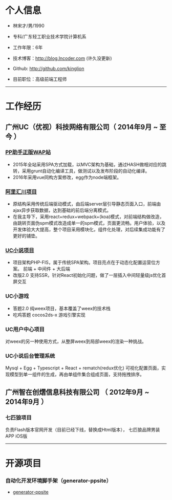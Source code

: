 

# 个人信息

 - 林宋才/男/1990 
 - 专科/广东轻工职业技术学院计算机系 
 - 工作年限：6年
 - 技术博客：http://blog.lncoder.com (许久没更新)
 - Github: http://github.com/kinglion

 - 目前职位：高级前端工程师


---

# 工作经历
 
## 广州UC（优视）科技网络有限公司（ 2014年9月 ~ 至今 ）

### [PP助手正版WAP站](http://m.25pp.com/)
- 2015年全站采用SPA方式加载，以MVC架构为基础，通过HASH做相对应的跳转，采用grunt自动化编译工具，做测试以及发布阶段的自动化编译。
- 2016年采用vue同构方案修改，egg作为node端框架。

### [阿里汇川项目](http://e.uc.cn/)
- 原结构采用传统后端驱动模式，由后端server层引导静态页面入口，前端由ajax异步获取数据，达到基础的前后端分离模式。
- 在我主导下，采用react+redux+webpack+(koa)模式，对前端结构做改造，由跳转页面伪spm模式改造成单一的spm模式，页面更流畅。用户体验，以及开发体验大大提高，整个项目采用模块化，组件化处理，对后续集成功能有了更好的铺垫。

### [UC小说项目](http://novel.sm.cn/)
- 项目架构PHP-FIS，属于传统SPA架构。项目亮点在于动态化配置运营位方案。
前端 + 中间件 + 大后端
- 改版2.0
支持SSR，针对React初始化问题，做了一层插入中间轻量级js优化首屏交互

### UC小游戏
- 答题2.0
纯weex项目，基本覆盖了weex的技术栈
- 吃鸡答题
cocos2ds-x 游戏引擎实现

### UC用户中心项目
对weex的另一种使用方式，从整屏weex到局部weex的渲染一种挑战。

### UC小说后台管理系统
Mysql + Egg + Typescript + React + rematch(redux优化)
可视化配置页面，实现模型到单一组件的生成，再由单组件集合组成页面，支持拖拽排序。

## 广州智在创熠信息科技有限公司 （ 2012年9月 ~ 2014年9月 ）

### 七匹狼项目 
负责Flash版本官网开发（目前已经下线，替换成Html版本）， 七匹狼品牌男装APP iOS版

---

# 开源项目

### 自动化开发环境脚手架（generator-ppsite）
 - [generator-ppsite](https://github.com/kinglion/generator-ppsite)
 
